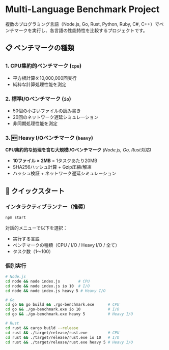 # Multi-Language Benchmark Project

複数のプログラミング言語（Node.js, Go, Rust, Python, Ruby, C#, C++）でベンチマークを実行し、各言語の性能特性を比較するプロジェクトです。

## 📋 ベンチマークの種類

### 1. CPU集約的ベンチマーク (`cpu`)
- 平方根計算を10,000,000回実行
- 純粋な計算処理性能を測定

### 2. 標準I/Oベンチマーク (`io`)
- 50個の小さいファイルの読み書き
- 20回のネットワーク遅延シミュレーション
- 非同期処理性能を測定

### 3. 🆕 Heavy I/Oベンチマーク (`heavy`)
**CPU集約的な処理を含む大規模I/Oベンチマーク** *(Node.js, Go, Rust対応)*

- **10ファイル × 2MB** = 1タスクあたり20MB
- SHA256ハッシュ計算 + Gzip圧縮/解凍
- ハッシュ検証 + ネットワーク遅延シミュレーション

## 🚀 クイックスタート

### インタラクティブランナー（推奨）

```bash
npm start
```

対話的メニューで以下を選択：
- 実行する言語
- ベンチマークの種類（CPU / I/O / Heavy I/O / 全て）
- タスク数（1〜100）

### 個別実行

```bash
# Node.js
cd node && node index.js        # CPU
cd node && node index.js io 10  # I/O
cd node && node index.js heavy 5 # Heavy I/O

# Go
cd go && go build && ./go-benchmark.exe      # CPU
cd go && ./go-benchmark.exe io 10            # I/O
cd go && ./go-benchmark.exe heavy 5          # Heavy I/O

# Rust
cd rust && cargo build --release
cd rust && ./target/release/rust.exe         # CPU
cd rust && ./target/release/rust.exe io 10   # I/O
cd rust && ./target/release/rust.exe heavy 5 # Heavy I/O
```

